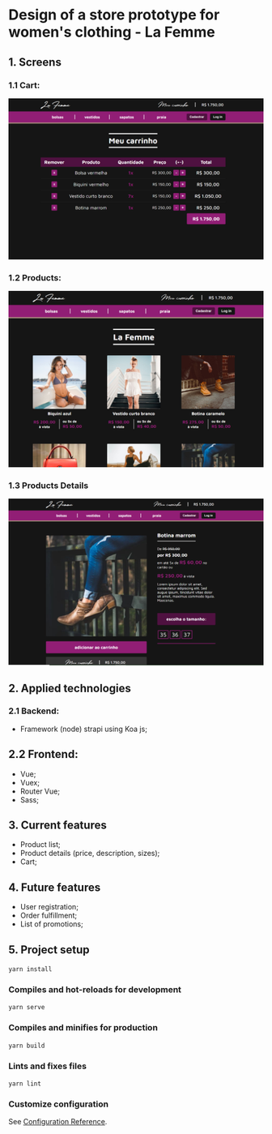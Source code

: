 # Design of a store prototype for women's clothing - La Femme

## 1. Screens

### 1.1 Cart:

![Cart](https://github.com/emersonleite/projeto-la-femme/blob/master/frontend/src/assets/img/tela.png)

### 1.2 Products:

![Products](https://github.com/emersonleite/projeto-la-femme/blob/master/frontend/src/assets/img/tela1.png)

### 1.3 Products Details

![Product detail](https://github.com/emersonleite/projeto-la-femme/blob/master/frontend/src/assets/img/tela3.png)

## 2. Applied technologies

### 2.1 Backend:

- Framework (node) strapi using Koa js;

## 2.2 Frontend:

- Vue;
- Vuex;
- Router Vue;
- Sass;

## 3. Current features

- Product list;
- Product details (price, description, sizes);
- Cart;

## 4. Future features

- User registration;
- Order fulfillment;
- List of promotions;

## 5. Project setup

```
yarn install
```

### Compiles and hot-reloads for development

```
yarn serve
```

### Compiles and minifies for production

```
yarn build
```

### Lints and fixes files

```
yarn lint
```

### Customize configuration

See [Configuration Reference](https://cli.vuejs.org/config/).
